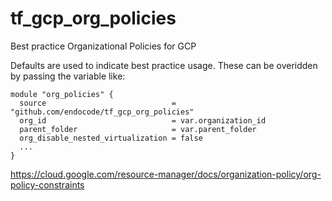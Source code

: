 # tf_gcp_org_policies
Best practice Organizational Policies for GCP

Defaults are used to indicate best practice usage. These can be overidden by passing the variable like:

```
module "org_policies" {
  source                            = "github.com/endocode/tf_gcp_org_policies"
  org_id                            = var.organization_id
  parent_folder                     = var.parent_folder
  org_disable_nested_virtualization = false
  ...
}
```

https://cloud.google.com/resource-manager/docs/organization-policy/org-policy-constraints